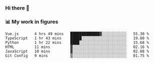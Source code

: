 ### Hi there 👋

### 📊 My work in figures

<!--START_SECTION:waka-->

```text
Vue.js       4 hrs 49 mins   █████████████▓░░░░░░░░░░░   55.30 %
TypeScript   1 hr 43 mins    █████░░░░░░░░░░░░░░░░░░░░   19.80 %
Python       1 hr 22 mins    ████░░░░░░░░░░░░░░░░░░░░░   15.68 %
HTML         11 mins         ▓░░░░░░░░░░░░░░░░░░░░░░░░   02.16 %
JavaScript   10 mins         ▓░░░░░░░░░░░░░░░░░░░░░░░░   02.08 %
Git Config   9 mins          ▒░░░░░░░░░░░░░░░░░░░░░░░░   01.75 %
```

<!--END_SECTION:waka-->
